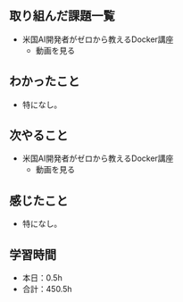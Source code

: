## 取り組んだ課題一覧
- 米国AI開発者がゼロから教えるDocker講座
  - 動画を見る
## わかったこと
- 特になし。
## 次やること
- 米国AI開発者がゼロから教えるDocker講座
  - 動画を見る
## 感じたこと
- 特になし。
## 学習時間
- 本日：0.5h
- 合計：450.5h